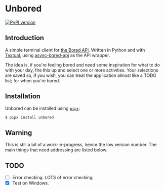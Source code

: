 # Unbored

[![PyPI version](https://badge.fury.io/py/unbored.svg)](https://badge.fury.io/py/unbored)

## Introduction

A simple terminal client for [the Bored API](https://www.boredapi.com/).
Written in Python and with [Textual](https://textual.textualize.io/), using
[async-bored-api](https://github.com/Damego/async-bored-api) as the API
wrapper.

The idea is, if you're feeling bored and need some inspiration for what to
do with your day, fire this up and select one or more activities. Your
selections are saved so, if you wish, you can treat the application almost
like a TODO list; for when you're bored.

## Installation

Unbored can be installed using [`pipx`](https://pypa.github.io/pipx/):

```sh
$ pipx install unbored
```

## Warning

This is still a bit of a work-in-progress, hence the low version number. The
main things that need addressing are listed below.

## TODO

- [ ] Error checking. LOTS of error checking.
- [X] Test on Windows.

[//]: # (README.md ends here)
